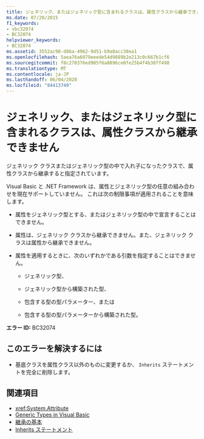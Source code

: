 ```yaml
---
title: ジェネリック、またはジェネリック型に含まれるクラスは、属性クラスから継承できません
ms.date: 07/20/2015
f1_keywords:
- vbc32074
- BC32074
helpviewer_keywords:
- BC32074
ms.assetid: 3552ac98-d86a-4962-9d51-b9a8acc38ea1
ms.openlocfilehash: 5aea76a6079eeede54d9889b2e213c0c667b1cf6
ms.sourcegitcommit: f8c270376ed905f6a8896ce0fe25b4f4b38ff498
ms.translationtype: MT
ms.contentlocale: ja-JP
ms.lasthandoff: 06/04/2020
ms.locfileid: "84413740"
---
```

# <a name="classes-that-are-generic-or-contained-in-a-generic-type-cannot-inherit-from-an-attribute-class"></a>ジェネリック、またはジェネリック型に含まれるクラスは、属性クラスから継承できません

ジェネリック クラスまたはジェネリック型の中で入れ子になったクラスで、属性クラスから継承すると指定されています。

Visual Basic と .NET Framework は、属性とジェネリック型の任意の組み合わせを現在サポートしていません。 これは次の制限事項が適用されることを意味します。

- 属性をジェネリック型とする、またはジェネリック型の中で宣言することはできません。

- 属性は、ジェネリック クラスから継承できません。また、ジェネリック クラスは属性から継承できません。

- 属性を適用するときに、次のいずれかである引数を指定することはできません。

  - ジェネリック型、

  - ジェネリック型から構築された型、

  - 包含する型の型パラメーター、または

  - 包含する型の型パラメーターから構築された型。

**エラー ID:** BC32074

## <a name="to-correct-this-error"></a>このエラーを解決するには

- 基底クラスを属性クラス以外のものに変更するか、 `Inherits` ステートメントを完全に削除します。

## <a name="see-also"></a>関連項目

- <xref:System.Attribute>
- [Generic Types in Visual Basic](../programming-guide/language-features/data-types/generic-types.md)
- [継承の基本](../programming-guide/language-features/objects-and-classes/inheritance-basics.md)
- [Inherits ステートメント](../language-reference/statements/inherits-statement.md)
